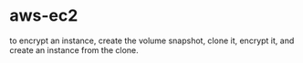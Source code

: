 # aws-ec2

to encrypt an instance, create the volume snapshot, clone it, encrypt it, and create an instance from the clone.
